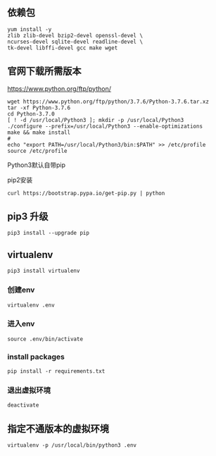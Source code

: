 ## 依赖包

```
yum install -y 
zlib zlib-devel bzip2-devel openssl-devel \
ncurses-devel sqlite-devel readline-devel \
tk-devel libffi-devel gcc make wget 
```

## 官网下载所需版本

https://www.python.org/ftp/python/ 

```
wget https://www.python.org/ftp/python/3.7.6/Python-3.7.6.tar.xz
tar -xf Python-3.7.6
cd Python-3.7.0
[ ! -d /usr/local/Python3 ]; mkdir -p /usr/local/Python3
./configure --prefix=/usr/local/Python3 --enable-optimizations
make && make install
#
echo "export PATH=/usr/local/Python3/bin:$PATH" >> /etc/profile
source /etc/profile
```

Python3默认自带pip

pip2安装

```
curl https://bootstrap.pypa.io/get-pip.py | python
```

## pip3 升级

```
pip3 install --upgrade pip
```

## virtualenv

```
pip3 install virtualenv
```

### 创建env

```
virtualenv .env
```

### 进入env

```
source .env/bin/activate
```

### install packages

```
pip install -r requirements.txt
```

### 退出虚拟环境

```
deactivate
```

## 指定不通版本的虚拟环境

```
virtualenv -p /usr/local/bin/python3 .env 
```

